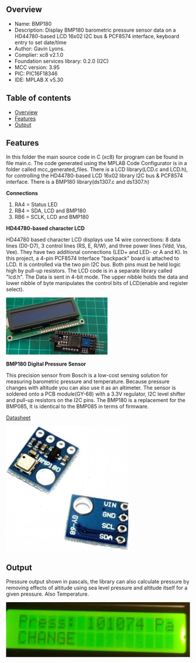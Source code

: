 

Overview
--------------------------------------------
* Name: BMP180
* Description: Display BMP180 barometric pressure sensor data on a
  HD44780-based LCD 16x02 I2C bus & PCF8574 interface, 
  keyboard entry to set date/time
* Author: Gavin Lyons.
* Complier: xc8 v2.1.0
* Foundation services library: 0.2.0 (I2C)
* MCC version: 3.95
* PIC: PIC16F18346
* IDE:  MPLAB X v5.30


Table of contents
---------------------------

  * [Overview](#overview)
  * [Features](#features)
  * [Output](#output)
 
  
Features
----------------------

In this folder the main source code in C (xc8) for program can be found in file main.c.
The code generated using the MPLAB Code Configurator is in a folder called mcc_generated_files. 
There is a LCD library(LCD.c and LCD.h), for controlling the HD44780-based 
LCD 16x02 library I2C bus & PCF8574 interface.
There is a BMP180 library(ds1307.c and ds1307.h)


**Connections**

1. RA4 = Status LED 
2. RB4 = SDA, LCD and BMP180
3. RB6 = SCLK, LCD and BMP180


**HD44780-based character LCD**

HD44780 based character LCD displays use 14 wire connections: 8 data lines (D0-D7), 3 control lines (RS, E, R/W), 
and three power lines (Vdd, Vss, Vee). They have two additional connections (LED+ and LED- or A and K).
In this project, a 4-pin PCF8574 Interface "backpack" board is attached to LCD. It is controlled via the two pin I2C bus.
Both pins must be held logic high by pull-up resistors.
The LCD code is in a separate library called "lcd.h".
The Data is sent in 4-bit mode. The upper nibble holds the data and lower nibble of byte manipulates
the control bits of LCD(enable and register select). 

![PCF8574 & LCD ](https://github.com/gavinlyonsrepo/pic_16F1619_projects/blob/master/images/LCDPCF.jpg)


**BMP180 Digital Pressure Sensor**

This precision sensor from Bosch is a low-cost sensing solution for measuring barometric pressure and temperature. 
Because pressure changes with altitude you can also use it as an altimeter. 
The sensor is soldered onto a PCB module(GY-68) with a 3.3V regulator, I2C level shifter and pull-up resistors on the I2C pins.
The BMP180 is a replacement for the BMP085, 
It is identical to the BMP085 in terms of firmware. 

[ Datasheet ](https://cdn-shop.adafruit.com/datasheets/BST-BMP180-DS000-09.pdf)

![ bmp180 ](https://github.com/gavinlyonsrepo/pic_16F18346_projects/blob/master/images/bmp180pic.jpg)

Output
-----------------------

Pressure output shown in pascals, the library can also calculate pressure by removing effects of 
altitude using sea level pressure and altitude itself for a given pressure. Also Temperature.

![ output ](https://github.com/gavinlyonsrepo/pic_16F18346_projects/blob/master/images/bmp180.jpg)
